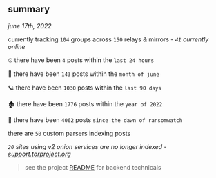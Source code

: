 
## summary
_june 17th, 2022_

currently tracking `104` groups across `150` relays & mirrors - _`41` currently online_

⏲ there have been `4` posts within the `last 24 hours`

🦈 there have been `143` posts within the `month of june`

🪐 there have been `1030` posts within the `last 90 days`

🏚 there have been `1776` posts within the `year of 2022`

🦕 there have been `4062` posts `since the dawn of ransomwatch`

there are `50` custom parsers indexing posts

_`20` sites using v2 onion services are no longer indexed - [support.torproject.org](https://support.torproject.org/onionservices/v2-deprecation/)_

> see the project [README](https://github.com/joshhighet/ransomwatch#ransomwatch--) for backend technicals
